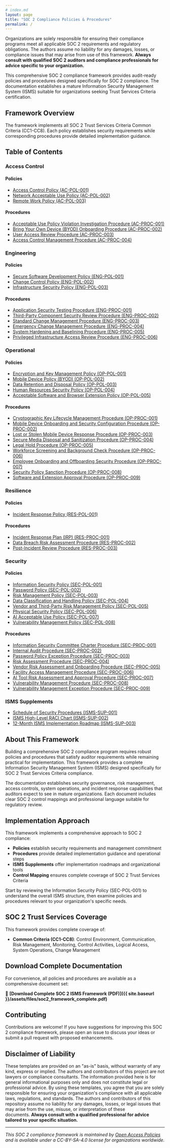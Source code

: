 ```yaml
---
# index.md
layout: page
title: "SOC 2 Compliance Policies & Procedures"
permalink: /
---
```


Organizations are solely responsible for ensuring their compliance programs meet all applicable SOC 2 requirements and regulatory obligations. The authors assume no liability for any damages, losses, or compliance issues that may arise from use of this framework. **Always consult with qualified SOC 2 auditors and compliance professionals for advice specific to your organization.**

This comprehensive SOC 2 compliance framework provides audit-ready policies and procedures designed specifically for SOC 2 compliance. The documentation establishes a mature Information Security Management System (ISMS) suitable for organizations seeking Trust Services Criteria certification.

## Framework Overview

The framework implements all SOC 2 Trust Services Criteria Common Criteria (CC1-CC8). Each policy establishes security requirements while corresponding procedures provide detailed implementation guidance.

## Table of Contents

### Access Control

#### Policies

* [Access Control Policy (AC-POL-001)](./access_control_policies/AC-POL-001)
* [Network Acceptable Use Policy (AC-POL-002)](./access_control_policies/AC-POL-002)
* [Remote Work Policy (AC-POL-003)](./access_control_policies/AC-POL-003)

#### Procedures

* [Acceptable Use Policy Violation Investigation Procedure (AC-PROC-001)](./access_control_procedures/AC-PROC-001)
* [Bring Your Own Device (BYOD) Onboarding Procedure (AC-PROC-002)](./access_control_procedures/AC-PROC-002)
* [User Access Review Procedure (AC-PROC-003)](./access_control_procedures/AC-PROC-003)
* [Access Control Management Procedure (AC-PROC-004)](./access_control_procedures/AC-PROC-004)

### Engineering

#### Policies

* [Secure Software Development Policy (ENG-POL-001)](./engineering_policies/ENG-POL-001)
* [Change Control Policy (ENG-POL-002)](./engineering_policies/ENG-POL-002)
* [Infrastructure Security Policy (ENG-POL-003)](./engineering_policies/ENG-POL-003)

#### Procedures

* [Application Security Testing Procedure (ENG-PROC-001)](./engineering_procedures/ENG-PROC-001)
* [Third-Party Component Security Review Procedure (ENG-PROC-002)](./engineering_procedures/ENG-PROC-002)
* [Standard Change Management Procedure (ENG-PROC-003)](./engineering_procedures/ENG-PROC-003)
* [Emergency Change Management Procedure (ENG-PROC-004)](./engineering_procedures/ENG-PROC-004)
* [System Hardening and Baselining Procedure (ENG-PROC-005)](./engineering_procedures/ENG-PROC-005)
* [Privileged Infrastructure Access Review Procedure (ENG-PROC-006)](./engineering_procedures/ENG-PROC-006)

### Operational

#### Policies

* [Encryption and Key Management Policy (OP-POL-001)](./operational_policies/OP-POL-001)
* [Mobile Device Policy (BYOD) (OP-POL-002)](./operational_policies/OP-POL-002)
* [Data Retention and Disposal Policy (OP-POL-003)](./operational_policies/OP-POL-003)
* [Human Resources Security Policy (OP-POL-004)](./operational_policies/OP-POL-004)
* [Acceptable Software and Browser Extension Policy (OP-POL-005)](./operational_policies/OP-POL-005)

#### Procedures

* [Cryptographic Key Lifecycle Management Procedure (OP-PROC-001)](./operational_procedures/OP-PROC-001)
* [Mobile Device Onboarding and Security Configuration Procedure (OP-PROC-002)](./operational_procedures/OP-PROC-002)
* [Lost or Stolen Mobile Device Response Procedure (OP-PROC-003)](./operational_procedures/OP-PROC-003)
* [Secure Media Disposal and Sanitization Procedure (OP-PROC-004)](./operational_procedures/OP-PROC-004)
* [Legal Hold Procedure (OP-PROC-005)](./operational_procedures/OP-PROC-005)
* [Workforce Screening and Background Check Procedure (OP-PROC-006)](./operational_procedures/OP-PROC-006)
* [Employee Onboarding and Offboarding Security Procedure (OP-PROC-007)](./operational_procedures/OP-PROC-007)
* [Security Policy Sanction Procedure (OP-PROC-008)](./operational_procedures/OP-PROC-008)
* [Software and Extension Approval Procedure (OP-PROC-009)](./operational_procedures/OP-PROC-009)

### Resilience

#### Policies

* [Incident Response Policy (RES-POL-001)](./resilience_policies/RES-POL-001)

#### Procedures

* [Incident Response Plan (IRP) (RES-PROC-001)](./resilience_procedures/RES-PROC-001)
* [Data Breach Risk Assessment Procedure (RES-PROC-002)](./resilience_procedures/RES-PROC-002)
* [Post-Incident Review Procedure (RES-PROC-003)](./resilience_procedures/RES-PROC-003)

### Security

#### Policies

* [Information Security Policy (SEC-POL-001)](./security_policies/SEC-POL-001)
* [Password Policy (SEC-POL-002)](./security_policies/SEC-POL-002)
* [Risk Management Policy (SEC-POL-003)](./security_policies/SEC-POL-003)
* [Data Classification and Handling Policy (SEC-POL-004)](./security_policies/SEC-POL-004)
* [Vendor and Third-Party Risk Management Policy (SEC-POL-005)](./security_policies/SEC-POL-005)
* [Physical Security Policy (SEC-POL-006)](./security_policies/SEC-POL-006)
* [AI Acceptable Use Policy (SEC-POL-007)](./security_policies/SEC-POL-007)
* [Vulnerability Management Policy (SEC-POL-008)](./security_policies/SEC-POL-008)

#### Procedures

* [Information Security Committee Charter Procedure (SEC-PROC-001)](./security_procedures/SEC-PROC-001)
* [Internal Audit Procedure (SEC-PROC-002)](./security_procedures/SEC-PROC-002)
* [Password Policy Exception Procedure (SEC-PROC-003)](./security_procedures/SEC-PROC-003)
* [Risk Assessment Procedure (SEC-PROC-004)](./security_procedures/SEC-PROC-004)
* [Vendor Risk Assessment and Onboarding Procedure (SEC-PROC-005)](./security_procedures/SEC-PROC-005)
* [Facility Access Management Procedure (SEC-PROC-006)](./security_procedures/SEC-PROC-006)
* [AI Tool Risk Assessment and Approval Procedure (SEC-PROC-007)](./security_procedures/SEC-PROC-007)
* [Vulnerability Management Procedure (SEC-PROC-008)](./security_procedures/SEC-PROC-008)
* [Vulnerability Management Exception Procedure (SEC-PROC-009)](./security_procedures/SEC-PROC-009)

### ISMS Supplements

* [Schedule of Security Procedures (ISMS-SUP-001)](./isms_supplements/ISMS-SUP-001)
* [ISMS High-Level RACI Chart (ISMS-SUP-002)](./isms_supplements/ISMS-SUP-002)
* [12-Month ISMS Implementation Roadmap (ISMS-SUP-003)](./isms_supplements/ISMS-SUP-003)

## About This Framework

Building a comprehensive SOC 2 compliance program requires robust policies and procedures that satisfy auditor requirements while remaining practical for implementation. This framework provides a complete Information Security Management System (ISMS) designed specifically for SOC 2 Trust Services Criteria compliance.

The documentation establishes security governance, risk management, access controls, system operations, and incident response capabilities that auditors expect to see in mature organizations. Each document includes clear SOC 2 control mappings and professional language suitable for regulatory review.

## Implementation Approach

This framework implements a comprehensive approach to SOC 2 compliance:

- **Policies** establish security requirements and management commitment
- **Procedures** provide detailed implementation guidance and operational steps  
- **ISMS Supplements** offer implementation roadmaps and organizational tools
- **Control Mapping** ensures complete coverage of SOC 2 Trust Services Criteria

Start by reviewing the Information Security Policy (SEC-POL-001) to understand the overall ISMS structure, then examine policies and procedures relevant to your organization's specific needs.

## SOC 2 Trust Services Coverage

This framework provides complete coverage of:
- **Common Criteria (CC1-CC8)**: Control Environment, Communication, Risk Management, Monitoring, Control Activities, Logical Access, System Operations, Change Management

## Download Complete Documentation

For convenience, all policies and procedures are available as a comprehensive document set:

📄 **[Download Complete SOC 2 ISMS Framework (PDF)]({{ site.baseurl }}/assets/files/soc2_framework_complete.pdf)**

## Contributing

Contributions are welcome! If you have suggestions for improving this SOC 2 compliance framework, please open an issue to discuss your ideas or submit a pull request with proposed enhancements.

## Disclaimer of Liability

These templates are provided on an "as-is" basis, without warranty of any kind, express or implied. The authors and contributors of this project are not lawyers or compliance consultants. The information provided here is for general informational purposes only and does not constitute legal or professional advice. By using these templates, you agree that you are solely responsible for ensuring your organization's compliance with all applicable laws, regulations, and standards. The authors and contributors of this repository assume no liability for any damages, losses, or legal issues that may arise from the use, misuse, or interpretation of these documents. **Always consult with a qualified professional for advice tailored to your specific situation.**

---

*This SOC 2 compliance framework is maintained by [Open Access Policies](https://github.com/open-access-policies) and is available under a CC-BY-SA-4.0 license for organizations worldwide.*